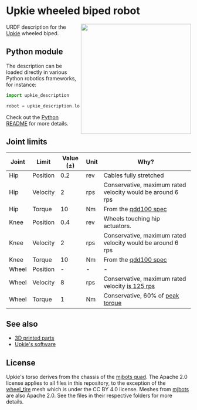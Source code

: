 # Upkie wheeled biped robot

<img src="https://user-images.githubusercontent.com/1189580/169594012-2d685579-2b66-4470-9def-57bd0656b420.png" align="right" width="300">

URDF description for the [Upkie](https://hackaday.io/project/185729-upkie-wheeled-biped-robot) wheeled biped. 

## Python module

The description can be loaded directly in various Python robotics frameworks, for instance:

```python
import upkie_description

robot = upkie_description.load_in_pinocchio()
```

Check out the [Python README](dist/python/README.md) for more details.

## Joint limits

| Joint | Limit    | Value (±) | Unit | Why? |
|-------|----------|-----------|------|------|
| Hip   | Position | 0.2       | rev  | Cables fully stretched |
| Hip   | Velocity | 2         | rps  | Conservative, maximum rated velocity would be around 6 rps |
| Hip   | Torque   | 10        | Nm   | From the [qdd100 spec](https://mjbots.com/products/qdd100-beta-3) |
| Knee  | Position | 0.4       | rev  | Wheels touching hip actuators. |
| Knee  | Velocity | 2         | rps  | Conservative, maximum rated velocity would be around 6 rps |
| Knee  | Torque   | 10        | Nm   | From the [qdd100 spec](https://mjbots.com/products/qdd100-beta-3) |
| Wheel | Position | -         | -    | - |
| Wheel | Velocity | 8         | rps  | Conservative, maximum rated velocity [is 125 rps](https://mjbots.com/products/mj5208) |
| Wheel | Torque   | 1         | Nm   | Conservative, 60% of [peak torque](https://mjbots.com/products/mj5208) |

## See also

- [3D printed parts](https://github.com/tasts-robots/upkie_parts)
- [Upkie's software](https://github.com/tasts-robots/upkie)

## License

Upkie's torso derives from the chassis of the [mjbots quad](https://github.com/mjbots/quad). The Apache 2.0 license applies to all files in this repository, to the exception of the [wheel\_tire](meshes/wheel_tire) mesh which is under the CC BY 4.0 license. Meshes from [mjbots](meshes/mjbots) are also Apache 2.0. See the files in their respective folders for more details.

